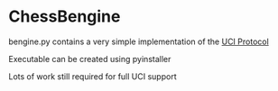 # ChessBengine
bengine.py contains a very simple implementation of the [UCI Protocol](https://www.wbec-ridderkerk.nl/html/UCIProtocol.html)

Executable can be created using pyinstaller

Lots of work still required for full UCI support
